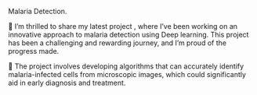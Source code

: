Malaria Detection.



📜 I’m thrilled to share my latest project , where I’ve been working on an innovative approach to malaria detection using Deep learning. This project has been a challenging and rewarding journey, and I’m proud of the progress made.

🧬 The project involves developing algorithms that can accurately identify malaria-infected cells from microscopic images, which could significantly aid in early diagnosis and treatment.

